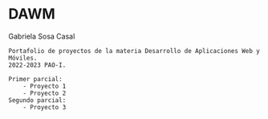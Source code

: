 # DAWM

Gabriela Sosa Casal

    Portafolio de proyectos de la materia Desarrollo de Aplicaciones Web y Móviles.
    2022-2023 PAO-I.
    
    Primer parcial:
        - Proyecto 1
        - Proyecto 2
    Segundo parcial:
        - Proyecto 3